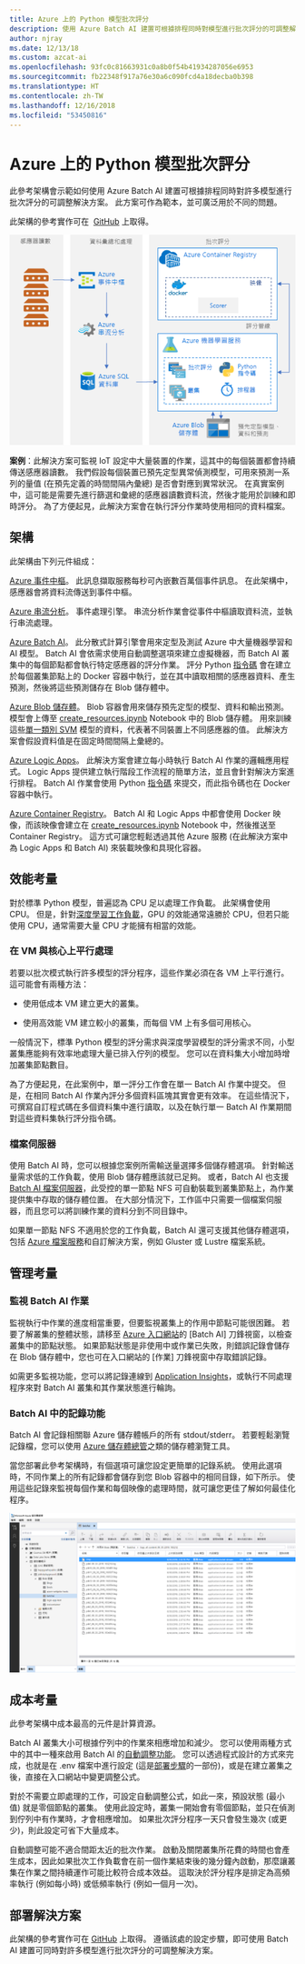 ```yaml
---
title: Azure 上的 Python 模型批次評分
description: 使用 Azure Batch AI 建置可根據排程同時對模型進行批次評分的可調整解決方案。
author: njray
ms.date: 12/13/18
ms.custom: azcat-ai
ms.openlocfilehash: 93fc0c81663931c0a8b0f54b41934287056e6953
ms.sourcegitcommit: fb22348f917a76e30a6c090fcd4a18decba0b398
ms.translationtype: HT
ms.contentlocale: zh-TW
ms.lasthandoff: 12/16/2018
ms.locfileid: "53450816"
---
```

# <a name="batch-scoring-of-python-models-on-azure"></a>Azure 上的 Python 模型批次評分

此參考架構會示範如何使用 Azure Batch AI 建置可根據排程同時對許多模型進行批次評分的可調整解決方案。 此方案可作為範本，並可廣泛用於不同的問題。

此架構的參考實作可在  [GitHub][github] 上取得。

![Azure 上的 Python 模型批次評分](./_images/batch-scoring-python.png)

**案例**：此解決方案可監視 IoT 設定中大量裝置的作業，這其中的每個裝置都會持續傳送感應器讀數。 我們假設每個裝置已預先定型異常偵測模型，可用來預測一系列的量值 (在預先定義的時間間隔內彙總) 是否會對應到異常狀況。 在真實案例中，這可能是需要先進行篩選和彙總的感應器讀數資料流，然後才能用於訓練和即時評分。 為了方便起見，此解決方案會在執行評分作業時使用相同的資料檔案。

## <a name="architecture"></a>架構

此架構由下列元件組成：

[Azure 事件中樞][event-hubs]。 此訊息擷取服務每秒可內嵌數百萬個事件訊息。 在此架構中，感應器會將資料流傳送到事件中樞。

[Azure 串流分析][stream-analytics]。 事件處理引擎。 串流分析作業會從事件中樞讀取資料流，並執行串流處理。

[Azure Batch AI][batch-ai]。 此分散式計算引擎會用來定型及測試 Azure 中大量機器學習和 AI 模型。 Batch AI 會依需求使用自動調整選項來建立虛擬機器，而 Batch AI 叢集中的每個節點都會執行特定感應器的評分作業。 評分 Python [指令碼][python-script] 會在建立於每個叢集節點上的 Docker 容器中執行，並在其中讀取相關的感應器資料、產生預測，然後將這些預測儲存在 Blob 儲存體中。

[Azure Blob 儲存體][storage]。 Blob 容器會用來儲存預先定型的模型、資料和輸出預測。 模型會上傳至 [create\_resources.ipynb][create-resources] Notebook 中的 Blob 儲存體。 用來訓練這些[單一類別 SVM][one-class-svm] 模型的資料，代表著不同裝置上不同感應器的值。 此解決方案會假設資料值是在固定時間間隔上彙總的。

[Azure Logic Apps][logic-apps]。 此解決方案會建立每小時執行 Batch AI 作業的邏輯應用程式。 Logic Apps 提供建立執行階段工作流程的簡單方法，並且會針對解決方案進行排程。 Batch AI 作業會使用 Python [指令碼][script] 來提交，而此指令碼也在 Docker 容器中執行。

[Azure Container Registry][acr]。 Batch AI 和 Logic Apps 中都會使用 Docker 映像，而該映像會建立在 [create\_resources.ipynb][create-resources] Notebook 中，然後推送至 Container Registry。 這方式可讓您輕鬆透過其他 Azure 服務 (在此解決方案中為 Logic Apps 和 Batch AI) 來裝載映像和具現化容器。

## <a name="performance-considerations"></a>效能考量

對於標準 Python 模型，普遍認為 CPU 足以處理工作負載。 此架構會使用 CPU。 但是，針對[深度學習工作負載][deep]，GPU 的效能通常遠勝於 CPU，但若只能使用 CPU，通常需要大量 CPU 才能擁有相當的效能。

### <a name="parallelizing-across-vms-vs-cores"></a>在 VM 與核心上平行處理

若要以批次模式執行許多模型的評分程序，這些作業必須在各 VM 上平行進行。 這可能會有兩種方法： 

* 使用低成本 VM 建立更大的叢集。

* 使用高效能 VM 建立較小的叢集，而每個 VM 上有多個可用核心。

一般情況下，標準 Python 模型的評分需求與深度學習模型的評分需求不同，小型叢集應能夠有效率地處理大量已排入佇列的模型。 您可以在資料集大小增加時增加叢集節點數目。

為了方便起見，在此案例中，單一評分工作會在單一 Batch AI 作業中提交。 但是，在相同 Batch AI 作業內評分多個資料區塊其實會更有效率。 在這些情況下，可撰寫自訂程式碼在多個資料集中進行讀取，以及在執行單一 Batch AI 作業期間對這些資料集執行評分指令碼。

### <a name="file-servers"></a>檔案伺服器

使用 Batch AI 時，您可以根據您案例所需輸送量選擇多個儲存體選項。 針對輸送量需求低的工作負載，使用 Blob 儲存體應該就已足夠。 或者，Batch AI 也支援 [Batch AI 檔案伺服器][bai-file-server]，此受控的單一節點 NFS 可自動裝載到叢集節點上，為作業提供集中存取的儲存體位置。 在大部分情況下，工作區中只需要一個檔案伺服器，而且您可以將訓練作業的資料分到不同目錄中。

如果單一節點 NFS 不適用於您的工作負載，Batch AI 還可支援其他儲存體選項，包括 [Azure 檔案服務][azure-files]和自訂解決方案，例如 Gluster 或 Lustre 檔案系統。

## <a name="management-considerations"></a>管理考量

### <a name="monitoring-batch-ai-jobs"></a>監視 Batch AI 作業

監視執行中作業的進度相當重要，但要監視叢集上的作用中節點可能很困難。 若要了解叢集的整體狀態，請移至 [Azure 入口網站][portal]的 [Batch AI] 刀鋒視窗，以檢查叢集中的節點狀態。 如果節點狀態是非使用中或作業已失敗，則錯誤記錄會儲存在 Blob 儲存體中，您也可在入口網站的 [作業] 刀鋒視窗中存取錯誤記錄。

如需更多監視功能，您可以將記錄連線到 [Application Insights][ai]，或執行不同處理程序來對 Batch AI 叢集和其作業狀態進行輪詢。

### <a name="logging-in-batch-ai"></a>Batch AI 中的記錄功能

Batch AI 會記錄相關聯 Azure 儲存體帳戶的所有 stdout/stderr。 若要輕鬆瀏覽記錄檔，您可以使用 [Azure 儲存體總管][explorer]之類的儲存體瀏覽工具。

當您部署此參考架構時，有個選項可讓您設定更簡單的記錄系統。 使用此選項時，不同作業上的所有記錄都會儲存到您 Blob 容器中的相同目錄，如下所示。 使用這些記錄來監視每個作業和每個映像的處理時間，就可讓您更佳了解如何最佳化程序。

![Azure 儲存體總管](./_images/batch-scoring-python-monitor.png)

## <a name="cost-considerations"></a>成本考量

此參考架構中成本最高的元件是計算資源。

Batch AI 叢集大小可根據佇列中的作業來相應增加和減少。 您可以使用兩種方式中的其中一種來啟用 Batch AI 的[自動調整功能][automatic-scaling]。 您可以透過程式設計的方式來完成，也就是在 .env 檔案中進行設定 (這是[部署步驟][github]的一部份)，或是在建立叢集之後，直接在入口網站中變更調整公式。

對於不需要立即處理的工作，可設定自動調整公式，如此一來，預設狀態 (最小值) 就是零個節點的叢集。 使用此設定時，叢集一開始會有零個節點，並只在偵測到佇列中有作業時，才會相應增加。 如果批次評分程序一天只會發生幾次 (或更少)，則此設定可省下大量成本。

自動調整可能不適合間距太近的批次作業。 啟動及關閉叢集所花費的時間也會產生成本，因此如果批次工作負載會在前一個作業結束後的幾分鐘內啟動，那麼讓叢集在作業之間持續運作可能比較符合成本效益。 這取決於評分程序是排定為高頻率執行 (例如每小時) 或低頻率執行 (例如一個月一次)。

## <a name="deploy-the-solution"></a>部署解決方案

此架構的參考實作可在 [GitHub][github] 上取得。 遵循該處的設定步驟，即可使用 Batch AI 建置可同時對許多模型進行批次評分的可調整解決方案。

[acr]: /azure/container-registry/container-registry-intro
[ai]: /azure/application-insights/app-insights-overview
[automatic-scaling]: /azure/batch/batch-automatic-scaling
[azure-files]: /azure/storage/files/storage-files-introduction
[batch-ai]: /azure/batch-ai/
[bai-file-server]: /azure/batch-ai/resource-concepts#file-server
[create-resources]: https://github.com/Azure/BatchAIAnomalyDetection/blob/master/create_resources.ipynb
[deep]: /azure/architecture/reference-architectures/ai/batch-scoring-deep-learning
[event-hubs]: /azure/event-hubs/event-hubs-geo-dr
[explorer]: https://azure.microsoft.com/en-us/features/storage-explorer/
[github]: https://github.com/Azure/BatchAIAnomalyDetection
[logic-apps]: /azure/logic-apps/logic-apps-overview
[one-class-svm]: http://scikit-learn.org/stable/modules/generated/sklearn.svm.OneClassSVM.html
[portal]: https://portal.azure.com
[python-script]: https://github.com/Azure/BatchAIAnomalyDetection/blob/master/batchai/predict.py
[script]: https://github.com/Azure/BatchAIAnomalyDetection/blob/master/sched/submit_jobs.py
[storage]: /azure/storage/blobs/storage-blobs-overview
[stream-analytics]: /azure/stream-analytics/
